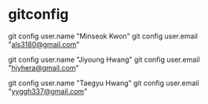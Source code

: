 
# gitconfig
git config user.name "Minseok Kwon"
git config user.email "als3180@gmail.com"

git config user.name "Jiyoung Hwang"
git config user.email "hjyhera@gmail.com"

git config user.name "Taegyu Hwang"
git config user.email "yyggh337@gmail.com"